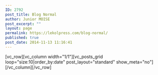 ```yaml
---
ID: 2792
post_title: Blog Normal
author: Junior MOISE
post_excerpt: ""
layout: page
permalink: https://lekolpress.com/blog-normal/
published: true
post_date: 2014-11-13 11:16:41
---
```

[vc_row][vc_column width="1/1"][vc_posts_grid loop="size:10|order_by:date" post_layout="standard" show_meta="no"][/vc_column][/vc_row]